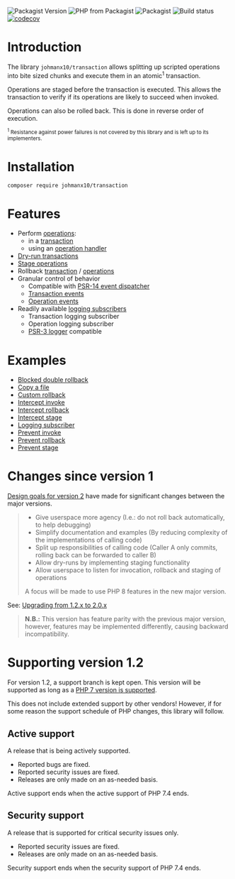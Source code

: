 ![Packagist Version](https://img.shields.io/packagist/v/johmanx10/transaction?label=@stable)
![PHP from Packagist](https://img.shields.io/packagist/php-v/johmanx10/transaction.svg)
![Packagist](https://img.shields.io/packagist/dt/johmanx10/transaction.png)
![Build status](https://github.com/johmanx10/transaction/actions/workflows/php.yml/badge.svg)
[![codecov](https://codecov.io/gh/johmanx10/transaction/branch/master/graph/badge.svg?token=G7A1FM4W02)](https://codecov.io/gh/johmanx10/transaction)

# Introduction

The library `johmanx10/transaction` allows splitting up scripted operations into
bite sized chunks and execute them in an atomic<sup>1</sup> transaction.

Operations are staged before the transaction is executed. This allows the
transaction to verify if its operations are likely to succeed when invoked.

Operations can also be rolled back. This is done in reverse order of execution.

<small><sup>1</sup> Resistance against power failures is not covered by this
library and is left up to its implementers.</small>

# Installation

```
composer require johmanx10/transaction
```

# Features

- Perform [operations](docs/operation.md):
   - in a [transaction](docs/transaction.md)
   - using an [operation handler](docs/operation-handler.md)
- [Dry-run transactions](docs/transaction.md#dry-runs)
- [Stage operations](docs/operation.md#staging)
- Rollback [transaction](docs/transaction.md#rollbacks) / [operations](docs/operation.md#rolling-back)
- Granular control of behavior
   - Compatible with [PSR-14 event dispatcher](https://www.php-fig.org/psr/psr-14/)
   - [Transaction events](docs/events.md#transaction-events)
   - [Operation events](docs/events.md#operation-events)
- Readily available [logging subscribers](docs/events.md#logging-subscribers)
   - Transaction logging subscriber
   - Operation logging subscriber
   - [PSR-3 logger](https://www.php-fig.org/psr/psr-3/) compatible

# Examples

- [Blocked double rollback](examples/blocked-rollback.phpt)
- [Copy a file](examples/copy-file.phpt)
- [Custom rollback](examples/custom-rollback.phpt)
- [Intercept invoke](examples/intercept-invoke.phpt)
- [Intercept rollback](examples/intercept-rollback.phpt)
- [Intercept stage](examples/intercept-stage.phpt)
- [Logging subscriber](examples/logging-subscriber.phpt)
- [Prevent invoke](examples/prevent-invoke.phpt)
- [Prevent rollback](examples/prevent-rollback.phpt)
- [Prevent stage](examples/prevent-stage.phpt)

# Changes since version 1

[Design goals for version 2](https://github.com/johmanx10/transaction/milestone/3)
have made for significant changes between the major versions.

> - Give userspace more agency (I.e.: do not roll back automatically, to help debugging)
> - Simplify documentation and examples (By reducing complexity of the implementations of calling code)
> - Split up responsibilities of calling code (Caller A only commits, rolling back can be forwarded to caller B)
> - Allow dry-runs by implementing staging functionality
> - Allow userspace to listen for invocation, rollback and staging of operations
> 
> A focus will be made to use PHP 8 features in the new major version.

See: [Upgrading from 1.2.x to 2.0.x](docs/upgrade/upgrade-20.md)

> **N.B.:** This version has feature parity with the previous major version,
> however, features may be implemented differently, causing backward
> incompatibility.

# Supporting version 1.2

For version 1.2, a support branch is kept open. This version will be supported
as long as a
[PHP 7 version is supported](https://www.php.net/supported-versions.php).

This does not include extended support by other vendors! However, if for some
reason the support schedule of PHP changes, this library will follow.

## Active support

A release that is being actively supported.

- Reported bugs are fixed.
- Reported security issues are fixed.
- Releases are only made on an as-needed basis.

Active support ends when the active support of PHP 7.4 ends.

## Security support

A release that is supported for critical security issues only.

- Reported security issues are fixed.
- Releases are only made on an as-needed basis.

Security support ends when the security support of PHP 7.4 ends.
